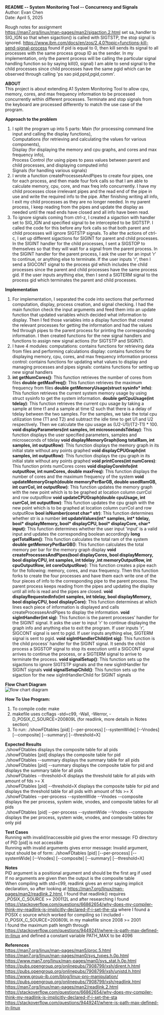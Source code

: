 __README -- System Monitoring Tool -- Concurrency and Signals__ <br />
Author: Evan Chen <br />
Date: April 5, 2025 <br />

Rough notes for assignment <br />
https://man7.org/linux/man-pages/man2/sigaction.2.html set sa_handler to SIG_IGN so that when sigaction() is called with SIGTSTP, the stop signal is ignored. 
https://www.ibm.com/docs/en/zos/2.4.0?topic=functions-kill-send-signal-process found if pid is equal to 0, then kill sends its signal to all processes with the same process group ID as the sender. In my implementation, only the parent process will be calling the particular signal handling function so by saying kill(0, signal) I am able to send signal to the child processes since child processes have the same pgid which can be observed through calling 'ps xao pid,ppid,pgid,comm'.


__ABOUT__ <br />
This project is about extending A1 System Monitoring Tool to allow cpu, memory, cores, and max frequency information to be processed concurrently within different processes. Terminate and stop signals from the keyboard are processed differently to match the use case of the program.

__Approach to the problem__ <br />
1. I split the program up into 5 parts: Main (for processing command line input and calling the display functions), <br />
Computations (for retrieving and calculating the values for various components), <br />
Display (for displaying the memory and cpu graphs, and cores and max frequency info), <br />
Process Control (for using pipes to pass values between parent and child processes, and displaying computed info) <br />
Signals (for handling various signals) <br />
2. I wrote a function createProcessesAndPipes to create four pipes, one for each process, and then made four fork calls so that I am able to calculate memory, cpu, core, and max freq info concurrently. I have my child processes close irrelevant pipes and the read end of the pipe in use and write the required info to the pipe. After finishing writing all info, I exit my child processes as they are no longer needed. In my parent process, I keep reading from the pipes and update the display as needed until the read ends have closed and all info have been read.
3. To ignore signals coming from ctrl-z, I created a sigaction with handler set to SIG_IGN and specified signal to be intercepted to be SIGTSTP. I called the code for this before any fork calls so that both parent and child processes will ignore SIGTSTP signals. To alter the actions of ctrl-c, I set up different sigactions for SIGINT for parent and child processes. In the SIGINT handler for the child processes, I sent a SIGSTOP to themselves so that they will wait for a signal from the parent process. In the SIGINT handler for the parent process, I ask the user for an input 'r' to continue, or anything else to terminate. If the user inputs 'r', then I send a SIGCONT signal to the process gid which includes the child processes since the parent and child processes have the same process gid. If the user inputs anything else, then I send a SIGTERM signal to the process gid which terminates the parent and child processes.

__Implementation__ <br />
1. For implementation, I separated the code into sections that performed computation, display, process creation, and signal checking.
   I had the main function check the input arguments and feed them into an update function that updated variables
   which decided what information to display. Then I fed those variables into a display function that created the relevant processes for getting the information and had the values fed through pipes to the parent process for printing the corresponding information. I then created functions for the new signal handlers and functions to assign new signal actions (for SIGTSTP and SIGINT).
2. I have 4 modules:
   computations: contains functions for retrieving data from files and performing calculations
   display: contains functions for displaying memory, cpu, cores, and max frequency information
   process control: contains functions for updating what values to display and managing processes and pipes
   signals: contains functions for setting up new signal handlers
4. __int getNumCores()__: This function retrieves the number of cores from files
   __double getMaxFreq()__: This function retrieves the maximum frequency from files
   __double getMemoryUsage(struct sysinfo* info)__: This function retrieves the current system memory usage by using struct sysinfo to get the system information.
   __double getCpuUsage(int tdelay)__: This function retrieves the current cpu usage by taking a sample at time t1 and a sample at time t2 such that there is a delay of tdelay between the two samples. For the samples, we take the total cpu utilization time (T1 and T2) and subtract the idle time to get U1 and U2 respectively. Then we calculate the cpu usage as (U2-U1)/(T2-T1) * 100.
   __void displayParameters(int samples, int microsecondsTdelay)__: This function displays the user specified parameters, samples and microseconds of tdelay
   __void displayMemoryGraph(long totalRam, int samples, int outputRow)__: This function displays the memory graph in its initial state without any points graphed
   __void displayCPUGraph(int samples, int outputRow)__: This function displays the cpu graph in its initial state without any points graphed
   __void printCores(int numCores)__: This function prints numCores cores
   __void displayCoreInfo(int outputRow, int numCores, double maxFreq)__: This function displays the number of cores and the maximum frequency of the system
   __void updateMemoryGraph(double memoryPerBarGB, double usedRamGB, int currCol, int outputRow)__: This function updates the memory graph with the new point which is to be graphed at location column currCol and row outputRow
   __void updateCPUGraph(double cpuUsage, int currCol, int outputRow)__: This function updates the cpu graph with the new point which is to be graphed at location column currCol and row outputRow
   __bool isNumber(const char* str)__: This function determines whether str is a number
   __int updateValues(int* samples, int* tdelay, bool* displayMemory, bool* displayCPU, bool* displayCore, char* input)__: This function determines whether the user input 'input' is a valid input and updates the corresponding boolean accordingly
   __long getTotalRam()__: This function calculates the total ram of the system
   __double getMemoryPerBarGB()__: This function calculates the total memory per bar for the memory graph display
   __void createProcessesAndPipes(bool displayCores, bool displayMemory, bool displayCPU, int samples, int tdelay ,int memoryOutputRow, int cpuOutputRow, int coreOutputRow)__: This function creates a pipe each for the following: memory, cores, and max frequency. Then this function forks to create the four processes and have them each write one of the four pieces of info to the corresponding pipe to the parent process. The parent process keeps reading from the pipes and updating the display until all info is read and the pipes are closed.
   __void displayRequestedInfo(int samples, int tdelay, bool displayMemory, bool displayCPU, bool displayCore)__: This function determines at which lines each piece of information is displayed and calls createProcessesAndPipes to display the information.
   __void sigIntHandler(int sig)__: This function is the parent processes' handler for the SIGINT signal. It asks the user to input 'r' to continue displaying the graph info and anything else to exit the program. If user inputs 'r', SIGCONT signal is sent to pgid. If user inputs anything else, SIGTERM signal is sent to pgid.
   __void sigIntHandlerChild(int sig)__: This function is the child process' handler for the SIGINT signal. It sends the child process a SIGSTOP signal to stop its execution until a SIGCONT signal arrives to continue the process, or a SIGTERM signal to arrive to terminate the process.
   __void signalSetup()__: This function sets up the sigactions to ignore SIGTSTP signals and the new sigIntHandler for SIGINT signals
   __void signalSetupChild()__: This function sets up the sigaction for the new sigIntHandlerChild for SIGINT signals

__Flow Chart Diagram__ <br />
![flow chart diagram](https://github.com/user-attachments/assets/a6032db5-2fbc-4034-8f6b-cd91cdf866bf)

__How To Use Program:__ <br />
1. To compile code: make <br />
2. makefile uses ccflags -std=c99, -Wall, -Werror, -D_POSIX_C_SOURCE=200809L (for readlink, more details in Notes section) <br />
3. To run: ./showFDtables [pid] [--per-process] [--systemWide] [--Vnodes] [--composite] [--summary] [--threshold=X] <br />

__Expected Results__ <br />
./showFDtables displays the composite table for all pids <br />
./showFDtables [pid] displays the composite table for pid <br />
./showFDtables --summary displays the summary table for all pids <br />
./showFDtables [pid] --summary displays the composite table for pid and displays the summary table for all pids <br />
./showFDtables --threshold=X displays the threshold table for all pids with amount of fds >= X <br />
./showFDtables [pid] --threshold=X displays the composite table for pid and displays the threshold table for all pids with amount of fds >= X <br />
./showFDtables --per-process --systemWide --Vnodes --composite displays the per process, system wide, vnodes, and composite tables for all pids <br />
./showFDtables [pid] --per-process --systemWide --Vnodes --composite displays the per process, system wide, vnodes, and composite tables for only pid <br />

__Test Cases__ <br />
Running with invalid/inaccessible pid gives the error message: FD directory of PID [pid] is not accessible <br />
Running with invalid arguments gives error message: Invalid argument, input should be of form: ./showFDtables [pid] [--per-process] [--systemWide] [--Vnodes] [--composite] [--summary] [--threshold=X] <br />

__Notes__ <br />
PID argument is a positional argument and should be the first arg if used <br />
If no arguments are given then the output is the composite table <br />
When compiling with std=c99, readlink gives an error saying implicit declaration, so after looking at https://man7.org/linux/man-pages/man2/readlink.2.html, I found that readlink() requires _POSIX_C_SOURCE >= 200112L and after researching I found https://stackoverflow.com/questions/66862654/why-does-my-compiler-think-my-readlink-is-implicitly-declared-if-i-set-the-sta where I found a POSIX c source which worked for compiling so I included -D_POSIX_C_SOURCE=200809L in my makefile since 2008 >= 2001 <br />
I found the maximum path length through https://stackoverflow.com/questions/9449241/where-is-path-max-defined-in-linux and
defined a constant variable PATH_MAX to be 4096 <br />

__References__ <br />
https://man7.org/linux/man-pages/man5/proc.5.html <br />
https://man7.org/linux/man-pages/man0/sys_types.h.0p.html <br />
https://www.man7.org/linux/man-pages/man0/sys_stat.h.0p.html <br />
https://pubs.opengroup.org/onlinepubs/7908799/xsh/dirent.h.html <br />
https://pubs.opengroup.org/onlinepubs/7908799/xsh/unistd.h.html <br />
https://www.group-ib.com/blog/linux-pro-manipulation/ <br />
https://pubs.opengroup.org/onlinepubs/7908799/xsh/readlink.html <br />
https://man7.org/linux/man-pages/man2/readlink.2.html <br />
https://stackoverflow.com/questions/66862654/why-does-my-compiler-think-my-readlink-is-implicitly-declared-if-i-set-the-sta <br />
https://stackoverflow.com/questions/9449241/where-is-path-max-defined-in-linux <br />
